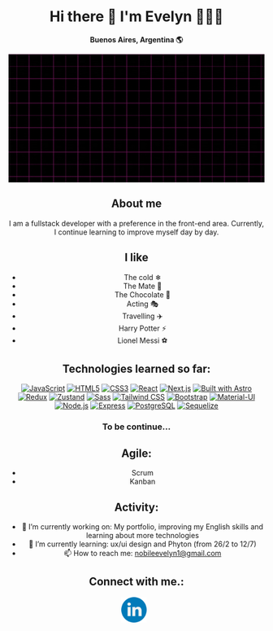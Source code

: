 <div style="text-align: center;">
  <h1>Hi there 👋 I'm Evelyn 👩🏻‍💻</h1>
  <p><strong>Buenos Aires, Argentina 🌎</strong></p>

  <img src="https://raw.githubusercontent.com/Evelyn-Nobile/Evelyn-Nobile/main/banner.gif" style="display: block; margin: auto;" />

  <h2>About me</h2>
  <p>I am a fullstack developer with a preference in the front-end area. Currently, I continue learning to improve myself day by day.</p>

  <h2>I like</h2>
  <ul>
    <li>The cold ❄</li>
    <li>The Mate 🧉</li>
    <li>The Chocolate 🍫</li>
    <li>Acting 🎭</li>
    <li>Travelling ✈️</li>
    <li>Harry Potter ⚡</li>
    <li>Lionel Messi ⚽</li>
  </ul>

<h2>Technologies learned so far:</h2>


[![JavaScript](https://img.shields.io/badge/JavaScript-FFD700?style=for-the-badge&logo=javascript&logoColor=white)](https://www.javascript.com/)
[![HTML5](https://img.shields.io/badge/HTML5-E34F26?style=for-the-badge&logo=html5&logoColor=white)](https://developer.mozilla.org/en-US/docs/Web/HTML)
[![CSS3](https://img.shields.io/badge/CSS3-1572B6?style=for-the-badge&logo=css3&logoColor=white)](https://developer.mozilla.org/en-US/docs/Web/CSS)
[![React](https://img.shields.io/badge/React-61DAFB?style=for-the-badge&logo=react&logoColor=white)](https://reactjs.org/)
[![Next.js](https://img.shields.io/badge/Next.js-000?style=for-the-badge&logo=next.js&logoColor=white)](https://nextjs.org/)
[![Built with Astro](https://img.shields.io/badge/Built_with-Astro-FF4081?logo=astro&style=for-the-badge)](https://astro.build)
[![Redux](https://img.shields.io/badge/Redux-764ABC?style=for-the-badge&logo=redux&logoColor=white)](https://redux.js.org/)
[![Zustand](https://img.shields.io/badge/Zustand-000?style=for-the-badge&logo=zustand&logoColor=white)](https://zustand.surge.sh/)
[![Sass](https://img.shields.io/badge/Sass-CC6699?style=for-the-badge&logo=sass&logoColor=white)](https://sass-lang.com/)
[![Tailwind CSS](https://img.shields.io/badge/Tailwind_CSS-38B2AC?style=for-the-badge&logo=tailwind-css&logoColor=white)](https://tailwindcss.com/)
[![Bootstrap](https://img.shields.io/badge/Bootstrap-5.3.0-563d7c?style=for-the-badge&logo=bootstrap&logoColor=white)](https://getbootstrap.com/)
[![Material-UI](https://img.shields.io/badge/Material--UI-0081CB?style=for-the-badge&logo=material-ui&logoColor=white)](https://material-ui.com/)
[![Node.js](https://img.shields.io/badge/Node.js-339933?style=for-the-badge&logo=node.js&logoColor=white)](https://nodejs.org/)
[![Express](https://img.shields.io/badge/Express-000?style=for-the-badge&logo=express&logoColor=white)](https://expressjs.com/)
[![PostgreSQL](https://img.shields.io/badge/PostgreSQL-336791?style=for-the-badge&logo=postgresql&logoColor=white)](https://www.postgresql.org/)
[![Sequelize](https://img.shields.io/badge/Sequelize-399AF3?style=for-the-badge&logo=sequelize&logoColor=white)](https://sequelize.org/)





<h3>To be continue...</h3>

<h2>Agile:</h2>
<ul>
  <li>Scrum</li>
  <li>Kanban</li>
</ul>

  <h2>Activity:</h2>
  <ul>
    <li>🔭 I’m currently working on: My portfolio, improving my English skills and learning about more technologies</li>
    <li>🌱 I’m currently learning: ux/ui design and Phyton (from 26/2 to 12/7)</li>
    <li>📫 How to reach me: <a href="mailto:nobileevelyn1@gmail.com">nobileevelyn1@gmail.com</a></li>
  </ul>
  
<h2>Connect with me.:</h2>
<div style="display: flex; justify-content: center; gap: 20px;">
  <a href="https://www.linkedin.com/in/evelyn-nobile/" target="_blank" style="text-decoration: none;">
    <img src="https://raw.githubusercontent.com/Evelyn-Nobile/Evelyn-Nobile/main/link.png" alt="LinkedIn" title="LinkedIn" style="width: 50px; height: 50px; margin-right: 10px;" />
  </a>
  
</div>


     
  </div>


</div>



